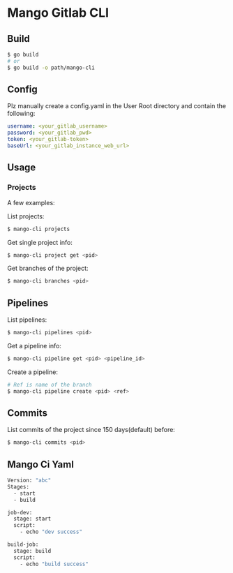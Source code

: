 # Mango Gitlab CLI

## Build

```bash
$ go build
# or
$ go build -o path/mango-cli
```

## Config

Plz manually create a config.yaml in the User Root directory and contain the following:

```yaml
username: <your_gitlab_username>
password: <your_gitlab_pwd>
token: <your_gitlab-token>
baseUrl: <your_gitlab_instance_web_url>
```

## Usage

### Projects

A few examples:

List projects:
```bash
$ mango-cli projects
```

Get single project info:
```bash
$ mango-cli project get <pid>
```

Get branches of the project:
```bash
$ mango-cli branches <pid> 
```

## Pipelines

List pipelines:
```bash
$ mango-cli pipelines <pid>
```

Get a pipeline info:
```bash
$ mango-cli pipeline get <pid> <pipeline_id>
```

Create a pipeline:
```bash
# Ref is name of the branch
$ mango-cli pipeline create <pid> <ref>
```

## Commits

List commits of the project since 150 days(default) before:
```bash
$ mango-cli commits <pid>
```

## Mango Ci Yaml

```bash
Version: "abc"
Stages:
  - start
  - build

job-dev:
  stage: start
  script:
    - echo "dev success"

build-job:
  stage: build
  script:
    - echo "build success"
```


